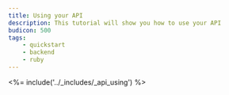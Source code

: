 ```yaml
---
title: Using your API
description: This tutorial will show you how to use your API
budicon: 500
tags:
    - quickstart
    - backend
    - ruby
---
```


<%= include('../_includes/_api_using') %> 
